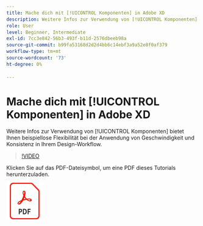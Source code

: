 ```yaml
---
title: Mache dich mit [!UICONTROL Komponenten] in Adobe XD
description: Weitere Infos zur Verwendung von [!UICONTROL Komponenten] bietet Ihnen beispiellose Flexibilität bei der Anwendung von Geschwindigkeit und Konsistenz in Ihrem Design-Workflow.
role: User
level: Beginner, Intermediate
exl-id: 7cc3e842-56b3-493f-b11d-2576dbeeb98a
source-git-commit: b99fa53168d2d2d4bb6c14ebf3a9a52e8f0af379
workflow-type: tm+mt
source-wordcount: '73'
ht-degree: 0%

---
```


# Mache dich mit [!UICONTROL Komponenten] in Adobe XD

Weitere Infos zur Verwendung von [!UICONTROL Komponenten] bietet Ihnen beispiellose Flexibilität bei der Anwendung von Geschwindigkeit und Konsistenz in Ihrem Design-Workflow.

>[!VIDEO](https://video.tv.adobe.com/v/331003?hidetitle=true)

Klicken Sie auf das PDF-Dateisymbol, um eine PDF dieses Tutorials herunterzuladen.

[![PDF-Dateisymbol](../assets/acrobat_PDF_96.png)](../quick-reference/LetsXDSeeHowtoDesignPrototypeandHandofftoTeams.pdf)
